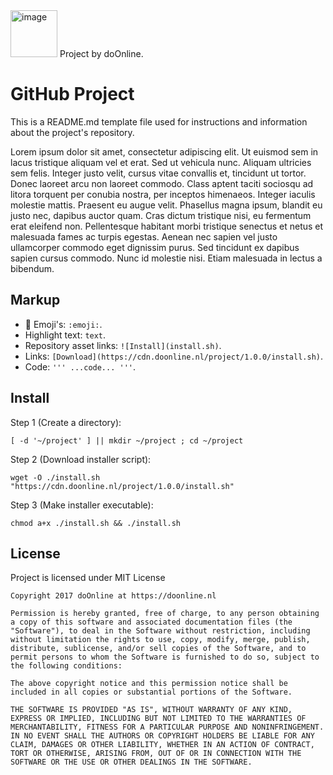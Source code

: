 <img alt="image" src="https://avatars3.githubusercontent.com/u/54864194?s=460&v=4" width="75px">
Project by doOnline.

# GitHub Project
This is a README.md template file used for instructions and information about the project's repository.

Lorem ipsum dolor sit amet, consectetur adipiscing elit. Ut euismod sem in lacus tristique aliquam vel et erat. Sed ut vehicula nunc. Aliquam ultricies sem felis. Integer justo velit, cursus vitae convallis et, tincidunt ut tortor. Donec laoreet arcu non laoreet commodo. Class aptent taciti sociosqu ad litora torquent per conubia nostra, per inceptos himenaeos. Integer iaculis molestie mattis. Praesent eu augue velit. Phasellus magna ipsum, blandit eu justo nec, dapibus auctor quam. Cras dictum tristique nisi, eu fermentum erat eleifend non. Pellentesque habitant morbi tristique senectus et netus et malesuada fames ac turpis egestas. Aenean nec sapien vel justo ullamcorper commodo eget dignissim purus. Sed tincidunt ex dapibus sapien cursus commodo. Nunc id molestie nisi. Etiam malesuada in lectus a bibendum.

## Markup
+ :tada: Emoji's: `:emoji:`.
+ Highlight text: ``text``.
+ Repository asset links: `![Install](install.sh)`.
+ Links: `[Download](https://cdn.doonline.nl/project/1.0.0/install.sh)`.
+ Code: `''' ...code... '''`.

## Install
Step 1 (Create a directory):
```
[ -d '~/project' ] || mkdir ~/project ; cd ~/project
```
Step 2 (Download installer script):
```
wget -O ./install.sh "https://cdn.doonline.nl/project/1.0.0/install.sh"
```
Step 3 (Make installer executable):
```
chmod a+x ./install.sh && ./install.sh
```
## License
Project is licensed under MIT License
```
Copyright 2017 doOnline at https://doonline.nl

Permission is hereby granted, free of charge, to any person obtaining a copy of this software and associated documentation files (the "Software"), to deal in the Software without restriction, including without limitation the rights to use, copy, modify, merge, publish, distribute, sublicense, and/or sell copies of the Software, and to permit persons to whom the Software is furnished to do so, subject to the following conditions:

The above copyright notice and this permission notice shall be included in all copies or substantial portions of the Software.

THE SOFTWARE IS PROVIDED "AS IS", WITHOUT WARRANTY OF ANY KIND, EXPRESS OR IMPLIED, INCLUDING BUT NOT LIMITED TO THE WARRANTIES OF MERCHANTABILITY, FITNESS FOR A PARTICULAR PURPOSE AND NONINFRINGEMENT. IN NO EVENT SHALL THE AUTHORS OR COPYRIGHT HOLDERS BE LIABLE FOR ANY CLAIM, DAMAGES OR OTHER LIABILITY, WHETHER IN AN ACTION OF CONTRACT, TORT OR OTHERWISE, ARISING FROM, OUT OF OR IN CONNECTION WITH THE SOFTWARE OR THE USE OR OTHER DEALINGS IN THE SOFTWARE.
```
